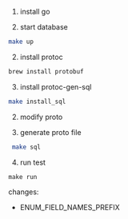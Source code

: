 1. install go 


2. start database
```sh
make up 
```
2. install protoc 
```sh
brew install protobuf
```

3. install protoc-gen-sql
``` sh
make install_sql 
```


2. modify proto

3. generate proto file
```sh
 make sql 
```

4. run test
```
make run
```





changes:

- ENUM_FIELD_NAMES_PREFIX
